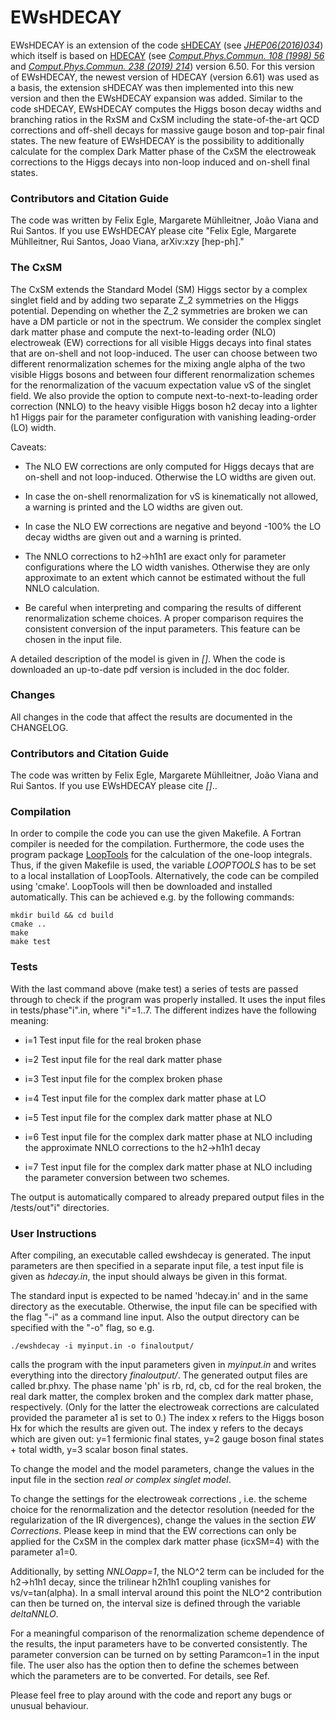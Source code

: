 # EWsHDECAY

EWsHDECAY is an extension of the code [sHDECAY][] (see *[JHEP06(2016)034]*) which itself is based on [HDECAY][] (see *[Comput.Phys.Commun. 108 (1998) 56]* and
*[Comput.Phys.Commun. 238 (2019) 214]*) version 6.50. For this version of EWsHDECAY, the newest version of HDECAY (version 6.61) was used as a basis, the extension sHDECAY was then implemented into this new version and then the EWsHDECAY expansion was added. Similar to the code sHDECAY, EWsHDECAY computes the Higgs boson decay widths and branching ratios in the RxSM and CxSM including the state-of-the-art QCD corrections and off-shell decays for massive gauge boson and top-pair final states. The new feature of EWsHDECAY is the possibility to additionally calculate for the complex Dark Matter phase of the CxSM the electroweak corrections to the Higgs decays into non-loop induced and on-shell final states.

### Contributors and Citation Guide
The code was written by Felix Egle, Margarete Mühlleitner, João Viana and Rui Santos. If you use EWsHDECAY please cite "Felix Egle, Margarete Mühlleitner, Rui Santos, Joao Viana, arXiv:xzy [hep-ph]."

### The CxSM

The CxSM extends the Standard Model (SM) Higgs sector by a complex singlet field and by adding two separate Z_2 symmetries on the Higgs potential. Depending on whether the Z_2 symmetries are broken we can have a DM particle or not in the spectrum. We consider the complex singlet dark matter phase and compute the next-to-leading order (NLO) electroweak (EW) corrections for all visible Higgs decays into final states that are on-shell and not loop-induced. The user can choose between two different renormalization schemes for the mixing angle alpha of the two visible Higgs bosons and between four different renormalization schemes for the renormalization of the vacuum expectation value vS of the singlet field. We also provide the option to compute next-to-next-to-leading order correction (NNLO) to the heavy visible Higgs boson h2 decay into a lighter h1 Higgs pair for the parameter configuration with vanishing leading-order (LO) width.

Caveats:

- The NLO EW corrections are only computed for Higgs decays that are on-shell and not loop-induced. Otherwise the LO widths are given out.

- In case the on-shell renormalization for vS is kinematically not allowed, a warning is printed and the LO widths are given out.

- In case the NLO EW corrections are negative and beyond -100% the LO decay widths are given out and a warning is printed.

- The NNLO corrections to h2->h1h1 are exact only for parameter configurations where the LO width vanishes. Otherwise they are only approximate to an extent which cannot be estimated without the full NNLO calculation.

- Be careful when interpreting and comparing the results of different renormalization scheme choices. A proper comparison requires the consistent conversion of the input parameters. This feature can be chosen in the input file.

A detailed description of the model is given in *[]*. When the
code is downloaded an up-to-date pdf version is included in the doc
folder.

### Changes
All changes in the code that affect the results are documented in the CHANGELOG.


### Contributors and Citation Guide
The code was written by Felix Egle, Margarete Mühlleitner, João Viana and Rui Santos. If you use EWsHDECAY please cite *[]*..


### Compilation
In order to compile the code you can use the given Makefile. A Fortran compiler is needed for the compilation. Furthermore, the code uses the program package [LoopTools][] for the calculation of the one-loop integrals. Thus, if the given Makefile is used, the variable *LOOPTOOLS* has to be set to a local installation of LoopTools.
Alternatively, the code can be compiled using 'cmake'. LoopTools will then be downloaded and installed automatically. This can be achieved e.g. by the following commands:

    mkdir build && cd build
    cmake ..
    make
    make test

### Tests
With the last command above (make test) a series of tests are passed through to check if the program was properly installed. It uses the input files in tests/phase"i".in, where "i"=1..7. The different indizes have the following meaning:

- i=1 Test input file for the real broken phase

- i=2 Test input file for the real dark matter phase

- i=3 Test input file for the complex broken phase

- i=4 Test input file for the complex dark matter phase at LO

- i=5 Test input file for the complex dark matter phase at NLO

- i=6 Test input file for the complex dark matter phase at NLO including the approximate NNLO corrections to the h2->h1h1 decay

- i=7 Test input file for the complex dark matter phase at NLO including the parameter conversion between two schemes.

The output is automatically compared to already prepared output files in the /tests/out"i" directories.


### User Instructions
After compiling, an executable called ewshdecay is generated. The input parameters are then specified in a separate input file, a test input file is given as *hdecay.in*, the input should always be given in this format.

The standard input is expected to be named 'hdecay.in' and in the same directory as the executable. Otherwise, the input file can be specified with the flag "-i" as a command line input. Also the output directory can be specified with the "-o" flag, so e.g.

    ./ewshdecay -i myinput.in -o finaloutput/

calls the program with the input parameters given in *myinput.in* and writes everything into the directory *finaloutput/*. The generated output files are called br.phxy. The phase name 'ph' is rb, rd, cb, cd for the real broken, the real dark matter, the complex broken and the complex dark matter phase, respectively. (Only for the latter the electroweak corrections are calculated provided the parameter a1 is set to 0.) The index x refers to the Higgs boson Hx for which the results are given out. The index y refers to the decays which are given out: y=1 fermionic final states, y=2 gauge boson final states + total width, y=3 scalar boson final states.

To change the model and the model parameters, change the values in the input file in the section *real or complex singlet model*.

To change the settings for the electroweak corrections , i.e. the scheme choice for the renormalization and the detector resolution (needed for the regularization of the IR divergences), change the values in the section *EW Corrections*. Please keep in mind that the EW corrections can only be applied for the CxSM in the complex dark matter phase (icxSM=4) with the parameter a1=0.

Additionally, by setting *NNLOapp=1*, the NLO^2 term can be included for the h2->h1h1 decay, since the trilinear h2h1h1 coupling vanishes for vs/v=tan(alpha). In a small interval around this point the NLO^2 contribution can then be turned on, the interval size is defined through the variable *deltaNNLO*.

For a meaningful comparison of the renormalization scheme dependence of the results, the input parameters have to be converted consistently. The parameter conversion can be turned on by setting Paramcon=1 in the input file. The user also has the option then to define the schemes between which the parameters are to be converted. For details, see Ref.

Please feel free to play around with the code and report any bugs or unusual behaviour.


<!--LoopTools reference  -->
[LoopTools]: https://feynarts.de/looptools/

<!-- sHDECAY references -->
[sHDECAY]: https://www.itp.kit.edu/~maggie/sHDECAY/
[JHEP06(2016)034]: https://doi.org/10.1007/JHEP06(2016)034
<!-- HDECAY references -->
[HDECAY]:  http://tiger.web.psi.ch/proglist.html
[Comput.Phys.Commun. 108 (1998) 56]: https://doi.org/10.1016/S0010-4655(97)00123-9
[Comput.Phys.Commun. 238 (2019) 214]: https://doi.org/10.1016/j.cpc.2018.12.010
